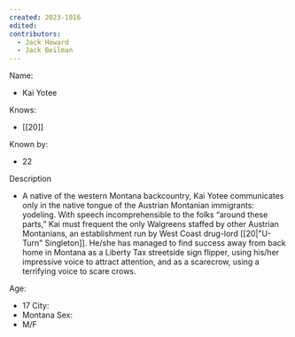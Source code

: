 ```yaml
---
created: 2023-1016
edited:
contributors:
  - Jack Howard
  - Jack Beilman
---
```


Name:
- Kai Yotee

Knows:
- [[20]]

Known by:
- 22

Description
- A native of the western Montana backcountry, Kai Yotee communicates only in the native tongue of the Austrian Montanian immigrants: yodeling. With speech incomprehensible to the folks “around these parts,” Kai must frequent the only Walgreens staffed by other Austrian Montanians, an establishment run by West Coast drug-lord [[20|"U-Turn" Singleton]]. He/she has managed to find success away from back home in Montana as a Liberty Tax streetside sign flipper, using his/her impressive voice to attract attention, and as a scarecrow, using a terrifying voice to scare crows.

Age:
- 17
City:
- Montana
Sex:
- M/F


